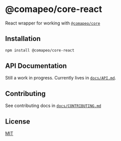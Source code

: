 # @comapeo/core-react

React wrapper for working with [`@comapeo/core`](https://github.com/digidem/comapeo-core)

## Installation

```sh
npm install @comapeo/core-react
```

## API Documentation

Still a work in progress. Currently lives in [`docs/API.md`](./docs/API.md).

## Contributing

See contributing docs in [`docs/CONTRIBUTING.md`](./docs/CONTRIBUTING.md)

## License

[MIT](./LICENSE)
